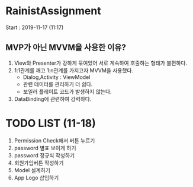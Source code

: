 # RainistAssignment
Start : 2019-11-17 (11:17)



## MVP가 아닌 MVVM을 사용한 이유?

1. View와 Presenter가 강하게 묶여있어 서로 계속하여 호출하는 형태가 불편하다.
2. 1:1관계를 깨고 1:n관계를 가지고자 MVVM을 사용했다.
   - Dialog,Activity : ViewModel
   - 관련 데이터를 관리하기 더 쉽다.
   - 보일러 플레이트 코드가 발생하지 않는다.
3. DataBinding에 관련하여 강력하다.





# TODO LIST (11-18)

1. Permission Check해서 버튼 누르기
2. password 별표 보이게 하기
3. password 정규식 작성하기
4. 회원가입버튼 작성하기
5. Model 설계하기
6. App Logo 삽입하기
